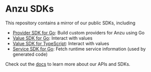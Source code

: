 # Anzu SDKs

This repository contains a mirror of our public SDKs, including

- [Provider SDK for Go](./provider-sdk-go): Build custom providers for Anzu using Go
- [Value SDK for Go](./value-sdk-go): Interact with values
- [Value SDK for TypeScript](./value-sdk-ts): Interact with values
- [Service SDK for Go](./service-sdk-go): Fetch runtime service information (used by generated code)

Check out the [docs](https://anzuhq.com/docs) to learn more about our APIs and SDKs.
